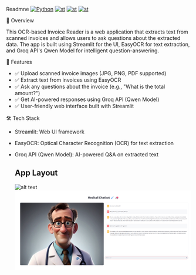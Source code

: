 Readmne  <a href="https://www.python.org/"><img alt="Python" src="https://img.shields.io/badge/python-3.8-blue?style=flat-square" /></a>
  <a href="https://streamlit.io/"><img alt="st" src="https://img.shields.io/badge/Made with-Streamlit-blueviolet?style=flat-square" /></a>
  <a href="https:///groq.com/"><img alt="st" src="https://img.shields.io/badge/Groq-red" /></a>
  <a href="https://chat.qwenlm.ai/"><img alt="st" src="https://img.shields.io/badge/Qwen-2.5-green" /></a>
  
📌 Overview

This OCR-based Invoice Reader is a web application that extracts text from scanned invoices and allows users to ask questions about the extracted data. The app is built using Streamlit for the UI, EasyOCR for text extraction, and Groq API's Qwen Model for intelligent question-answering.

🚀 Features

- ✅ Upload scanned invoice images (JPG, PNG, PDF supported)
- ✅ Extract text from invoices using EasyOCR
- ✅ Ask any questions about the invoice (e.g., "What is the total amount?")
- ✅ Get AI-powered responses using Groq API (Qwen Model)
- ✅ User-friendly web interface built with Streamlit

🛠️ Tech Stack

- Streamlit: Web UI framework

- EasyOCR: Optical Character Recognition (OCR) for text extraction

- Groq API (Qwen Model): AI-powered Q&A on extracted text
  
  ## App Layout
  ![alt text]("https://github.com/Tejas-Shanbhag/Invoice-Reader-OCR/blob/master/assets/app.png")
  ![alt text](https://github.com/Tejas-Shanbhag/Medical_Chatbot/blob/main/media/app.png)
  
